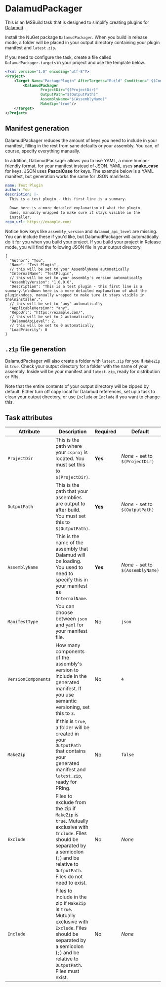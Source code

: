 ﻿# DalamudPackager

This is an MSBuild task that is designed to simplify creating plugins for [Dalamud][dalamud].

Install the NuGet package `DalamudPackager`. When you build in release mode, a folder will be placed in your output directory
containing your plugin manifest and `latest.zip`.

If you need to configure the task, create a file called `DalamudPackager.targets` in your project and use the template
below.

```xml
<?xml version="1.0" encoding="utf-8"?>
<Project>
    <Target Name="PackagePlugin" AfterTargets="Build" Condition="'$(Configuration)' == 'Release'">
        <DalamudPackager
                ProjectDir="$(ProjectDir)"
                OutputPath="$(OutputPath)"
                AssemblyName="$(AssemblyName)"
                MakeZip="true"/>
    </Target>
</Project>
```

## Manifest generation

DalamudPackager reduces the amount of keys you need to include in your manifest, filling in the rest from sane defaults
or your assembly. You can, of course, specify everything manually.

In addition, DalamudPackager allows you to use YAML, a more human-friendly format, for your manifest instead of JSON.
YAML uses **snake_case** for keys. JSON uses **PascalCase** for keys. The example below is a YAML manifest, but
generation works the same for JSON manifests.

```yaml
name: Test Plugin
author: You
description: |-
  This is a test plugin - this first line is a summary.

  Down here is a more detailed explanation of what the plugin
  does, manually wrapped to make sure it stays visible in the
  installer.
repo_url: https://example.com/
```

Notice how keys like `assembly_version` and `dalamud_api_level` are missing. You can include these if you'd like, but
DalamudPackager will automatically do it for you when you build your project. If you build your project in Release mode,
you will find the following JSON file in your output directory.

```json5
{
  "Author": "You",
  "Name": "Test Plugin",
  // this will be set to your AssemblyName automatically
  "InternalName": "TestPlugin",
  // this will be set to your assembly's version automatically
  "AssemblyVersion": "1.0.0.0",
  "Description": "This is a test plugin - this first line is a summary.\n\nDown here is a more detailed explanation of what the plugin\ndoes, manually wrapped to make sure it stays visible in the\ninstaller.",
  // this will be set to "any" automatically
  "ApplicableVersion": "any",
  "RepoUrl": "https://example.com/",
  // this will be set to 2 automatically
  "DalamudApiLevel": 2,
  // this will be set to 0 automatically
  "LoadPriority": 0
}
```

## `.zip` file generation

DalamudPackager will also create a folder with `latest.zip` for you if `MakeZip` is `true`. Check your output directory
for a folder with the name of your assembly. Inside will be your manifest and `latest.zip`, ready for distribution or
PRs.

Note that the entire contents of your output directory will be zipped by default. Either turn off copy local for Dalamud
references, set up a task to clean your output directory, or use `Exclude` or `Include` if you want to change this.

## Task attributes

| Attribute | Description | Required | Default |
| --------- | ----------- | -------- | ------- |
| `ProjectDir` | This is the path where your `csproj` is located. You must set this to `$(ProjectDir)`. | **Yes** | *None* - set to `$(ProjectDir)` |
| `OutputPath` | This is the path that your assemblies are output to after build. You must set this to `$(OutputPath)`. | **Yes** | *None* - set to `$(OutputPath)` |
| `AssemblyName` | This is the name of the assembly that Dalamud will be loading. You used to need to specify this in your manifest as `InternalName`. | **Yes** | *None* - set to `$(AssemblyName)` |
| `ManifestType` | You can choose between `json` and `yaml` for your manifest file. | No | `json` |
| `VersionComponents` | How many components of the assembly's version to include in the generated manifest. If you use semantic versioning, set this to `3`. | No | `4` |
| `MakeZip` | If this is `true`, a folder will be created in your `OutputPath` that contains your generated manifest and `latest.zip`, ready for PRing. | No | `false` |
| `Exclude` | Files to exclude from the zip if `MakeZip` is `true`. Mutually exclusive with `Include`. Files should be separated by a semicolon (`;`) and be relative to `OutputPath`. Files do not need to exist. | No | *None* |
| `Include` | Files to include in the zip if `MakeZip` is `true`. Mutually exclusive with `Exclude`. Files should be separated by a semicolon (`;`) and be relative to `OutputPath`. Files must exist. | No | *None* |

[dalamud]: https://github.com/goatcorp/Dalamud
